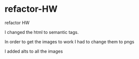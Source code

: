# refactor-HW
refactor HW

I changed the html to semantic tags.

In order to get the images to work I had to change them to pngs

I added alts to all the images

